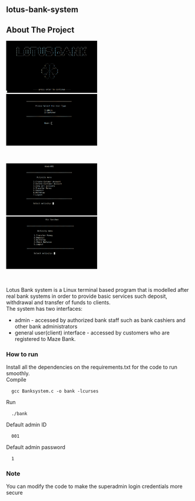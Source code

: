 ## lotus-bank-system
## About The Project

<p float="left">
   <img src="/assets/splash-screen.png" width="49%"/>&nbsp;&nbsp;
   <img src="/assets/login-page.png" width="49%"/>
</p><br>

<p float="left">
   <img src="/assets/admin-page.png" width="49%">&nbsp;&nbsp;
   <img src="/assets/customer-page.png" width="49%">
</p><br>


Lotus Bank system is a Linux terminal based program that is modelled after real bank systems in order to provide basic services such deposit, withdrawal and transfer of funds to clients.<br>
The system has two interfaces:

   - admin - accessed by authorized bank staff such as bank cashiers and other bank administrators
   - general user(client) interface - accessed by customers who are registered to Maze Bank.
### How to run
Install all the dependencies on the requirements.txt for the code to run smoothly.<br>
Compile

      gcc Banksystem.c -o bank -lcurses

Run

      ./bank
Default admin ID

      001
Default admin password

      1
    

### Note
You can modify the code to make the superadmin login credentials more secure
